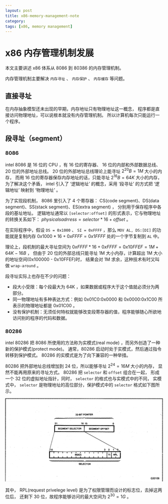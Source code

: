 ```yaml
---
layout: post
title: x86-memory-management-note
category: 
tags: [x86, memory management]
---
```


# x86 内存管理机制发展

本文主要讲述 x86 体系从 8086 到 80386 的内存管理机制。

内存管理机制主要解决 `内存寻址` 、 `内存保护` 、 `内存缓存` 等问题。

## 直接寻址

在内存抽象模型还未出现的早期，内存地址只有物理地址这一概念，
程序都是直接访问物理地址，可以说根本就没有内存管理机制。
所以计算机每次只能运行一个程序。

## 段寻址（segment）

### 8086

intel 8086 是 16 位的 CPU ，有 16 位的寄存器、 16 位的内部和外部数据总线、 20 位的外部地址总线。
20 位的外部地址总线理论上能寻址 $2^20 B = 1 M$ 大小的内存，
而用 16 位的寄存器保存内存地址的话，只能寻址 $2^16 B = 64 K$ 大小的内存，
为了解决这个矛盾， intel 引入了 ‘逻辑地址’ 的概念，采用 ‘段寻址’ 的方式把
‘逻辑地址’ 映射到 ‘物理地址’ 。

为了实现段机制， 8086 里引入了 4 个寄存器：
CS(code segment)、DS(data segment)、SS(stack segment)、ES(extra segment) ，
分别用于保存程序中各段的基址地址。
逻辑地址通常以 `[selector:offset]` 的形式表示，它与物理地址的转换关系如下：
$physicalsadrress = selector * 16 + offset$ 。

在实际程序中，假设 `DS = 0x1000` 、 `SI = 0xFFFF` ，那么 `MOV AL, DS:[DI]`
的功能就是复制内存 $0x1000 * 16 + 0xFFFF = 0x1FFFF$ 处的一个字节复制到 `AL` 中。

理论上，段机制的最大寻址空间为 $0xFFFF * 16 + 0xFFFF = 0x10FFEF = 1M + 64K - 16B$ ，
但由于 20 位的外部总线只能寻址 1M 大小内存，计算超出 1M 大小的地址空间(0x100000 - 0x10FFEF)时，
结果会对 1M 求余，这种技术有时又叫做 `wrap-around` 。

段寻址实际上也存在不少的问题：
+ 段大小受限：每个段最大为 64K ，如果数据或程序大于这个值就必须分为两部分。 
+ 同一物理地址有多种表达方式：例如 0x01C0:0x0000 和 0x0000:0x1C00 所表示的物理地址都是 0x01C00 。 
+ 没有保护机制：无须任何特权就能够改变段寄存器的值，程序能够随心所欲地访问别的程序的代码和数据。 

### 80286

intel 80286 把 8086 所使用的方法称为实模式(real mode) ，而另外创造了一种新的保护模式(protect mode)。
通常，80286 启动时处于实模式，然后通过指令转移到保护模式。 80286 的实模式是为了向下兼容的一种举措。

80286 把外部地址总线增加到 24 位，所以能够寻址 $2^24 = 16M$ 大小的内存，
显然不能再用原来的寻址方式。 80286 把 `selector` 和 `offset` 组合在一起，
形成一个 32 位的虚拟地址指针，同时， `selector` 的格式也与实模式中的不同，
实模式中， `selector` 是物理地址的高位部分，保护模式中的 `selector` 格式如下图所示。

![段选择器格式](../img/format_of_the_segment_selector_component.png)

其中， RPL(request privelege level) 是为了权限管理而设计的标志位，去掉这两位后，
还剩下 30 位，故程序能够访问的最大空间为 $2^30 = 1G$ 。


